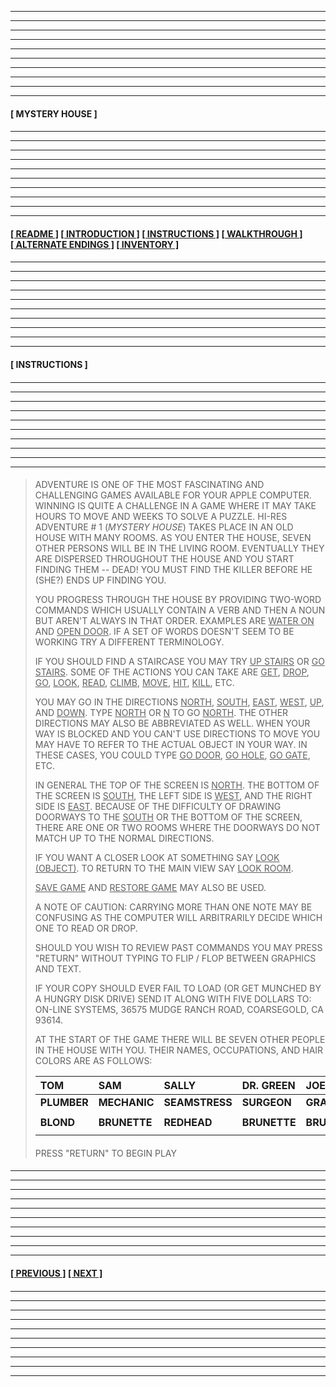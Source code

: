 
---
---
---
---
---
---
---
---
---
---
  
#### **[&nbsp;MYSTERY HOUSE&nbsp;]** 

####

---
---
---
---
---
---
---
---
---
---

#### **[[&nbsp;README&nbsp;]](/readme.md) [[&nbsp;INTRODUCTION&nbsp;]](/introduction.md) [[&nbsp;INSTRUCTIONS&nbsp;]](#instructions) [[&nbsp;WALKTHROUGH&nbsp;]](/walkthrough.md) [[&nbsp;ALTERNATE ENDINGS&nbsp;]](/alternateendings.md) [[&nbsp;INVENTORY&nbsp;]](/inventory.md)**

####

---
---
---
---
---
---
---
---
---
---

#### **[&nbsp;INSTRUCTIONS&nbsp;]**

####

---
---
---
---
---
---
---
---
---
---

####

>ADVENTURE IS ONE OF THE MOST FASCINATING AND CHALLENGING GAMES AVAILABLE FOR YOUR APPLE COMPUTER. WINNING IS QUITE A CHALLENGE IN A GAME WHERE IT MAY TAKE HOURS TO MOVE AND WEEKS TO SOLVE A PUZZLE. HI-RES ADVENTURE # 1 (*MYSTERY HOUSE*) TAKES PLACE IN AN OLD HOUSE WITH MANY ROOMS. AS YOU ENTER THE HOUSE, SEVEN OTHER PERSONS WILL BE IN THE LIVING ROOM. EVENTUALLY THEY ARE DISPERSED THROUGHOUT THE HOUSE AND YOU START FINDING THEM -- DEAD! YOU MUST FIND THE KILLER BEFORE HE (SHE?) ENDS UP FINDING YOU.  
> 
>YOU PROGRESS THROUGH THE HOUSE BY PROVIDING TWO-WORD COMMANDS WHICH USUALLY CONTAIN A VERB AND THEN A NOUN BUT AREN'T ALWAYS IN THAT ORDER. EXAMPLES ARE <ins>WATER ON</ins> AND <ins>OPEN DOOR</ins>. IF A SET OF WORDS DOESN'T SEEM TO BE WORKING TRY A DIFFERENT TERMINOLOGY.  
> 
>IF YOU SHOULD FIND A STAIRCASE YOU MAY TRY <ins>UP STAIRS</ins> OR <ins>GO STAIRS</ins>. SOME OF THE ACTIONS YOU CAN TAKE ARE <ins>GET</ins>, <ins>DROP</ins>, <ins>GO</ins>, <ins>LOOK</ins>, <ins>READ</ins>, <ins>CLIMB</ins>, <ins>MOVE</ins>, <ins>HIT</ins>, <ins>KILL</ins>, ETC.  
>
>YOU MAY GO IN THE DIRECTIONS <ins>NORTH</ins>, <ins>SOUTH</ins>, <ins>EAST</ins>, <ins>WEST</ins>, <ins>UP</ins>, AND <ins>DOWN</ins>. TYPE <ins>NORTH</ins> OR <ins>N</ins> TO GO <ins>NORTH</ins>. THE OTHER DIRECTIONS MAY ALSO BE ABBREVIATED AS WELL. WHEN YOUR WAY IS BLOCKED AND YOU CAN'T USE DIRECTIONS TO MOVE YOU MAY HAVE TO REFER TO THE ACTUAL OBJECT IN YOUR WAY. IN THESE CASES, YOU COULD TYPE <ins>GO DOOR</ins>, <ins>GO HOLE</ins>, <ins>GO GATE</ins>, ETC.  
>
>IN GENERAL THE TOP OF THE SCREEN IS <ins>NORTH</ins>. THE BOTTOM OF THE SCREEN IS <ins>SOUTH</ins>, THE LEFT SIDE IS <ins>WEST</ins>, AND THE RIGHT SIDE IS <ins>EAST</ins>. BECAUSE OF THE DIFFICULTY OF DRAWING DOORWAYS TO THE <ins>SOUTH</ins> OR THE BOTTOM OF THE SCREEN, THERE ARE ONE OR TWO ROOMS WHERE THE DOORWAYS DO NOT MATCH UP TO THE NORMAL DIRECTIONS.  
>
>IF YOU WANT A CLOSER LOOK AT SOMETHING SAY <ins>LOOK (OBJECT)</ins>. TO RETURN TO THE MAIN VIEW SAY <ins>LOOK ROOM</ins>.  
>
><ins>SAVE GAME</ins> AND <ins>RESTORE GAME</ins> MAY ALSO BE USED.  
>
>A NOTE OF CAUTION: CARRYING MORE THAN ONE NOTE MAY BE CONFUSING AS THE COMPUTER WILL ARBITRARILY DECIDE WHICH ONE TO READ OR DROP.  
>
>SHOULD YOU WISH TO REVIEW PAST COMMANDS YOU MAY PRESS "RETURN" WITHOUT TYPING TO FLIP / FLOP BETWEEN GRAPHICS AND TEXT.  
>
>IF YOUR COPY SHOULD EVER FAIL TO LOAD (OR GET MUNCHED BY A HUNGRY DISK DRIVE) SEND IT ALONG WITH FIVE DOLLARS TO: ON-LINE SYSTEMS, 36575 MUDGE RANCH ROAD, COARSEGOLD, CA 93614.  
>
>AT THE START OF THE GAME THERE WILL BE SEVEN OTHER PEOPLE IN THE HOUSE WITH YOU. THEIR NAMES, OCCUPATIONS, AND HAIR COLORS ARE AS FOLLOWS:  
>
>| **TOM** | **SAM** | **SALLY** | **DR. GREEN** | **JOE** | **BILL** | **DAISY** |
>| :--- | :--- | :--- | :--- | :--- | :--- | :--- |
>| **PLUMBER** | **MECHANIC** | **SEAMSTRESS** | **SURGEON** | **GRAVEDIGGER** | **BUTCHER** | **COOK** |
>|  |  |  |  |  |  |  |
>| **BLOND** | **BRUNETTE** | **REDHEAD** | **BRUNETTE** | **BRUNETTE** | **BLOND** | **BLOND** |
>|  |  |  |  |  |  |  |
>
>####
>
>PRESS "RETURN" TO BEGIN PLAY

####

---
---
---
---
---
---
---
---
---
---

#### **[[&nbsp;PREVIOUS&nbsp;]](/introduction.md) [[&nbsp;NEXT&nbsp;]](/walkthrough.md)** 

####

---
---
---
---
---
---
---
---
---
---
